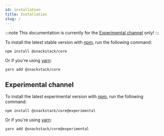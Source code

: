 ```yaml
---
id: installation
title: Installation
slug: /
---
```


:::note
This documentation is currently for the [Experimental channel](#experimental-channel) only!
:::

To install the latest stable version with [npm](https://www.npmjs.com/get-npm), run the following command:

```
npm install @snackstack/core
```

Or if you're using [yarn](https://classic.yarnpkg.com/docs/install/):

```
yarn add @snackstack/core
```

## Experimental channel

To install the latest experimental version with [npm](https://www.npmjs.com/get-npm), run the following command:

```
npm install @snackstack/core@experimental
```

Or if you're using [yarn](https://classic.yarnpkg.com/docs/install/):

```
yarn add @snackstack/core@experimental
```
